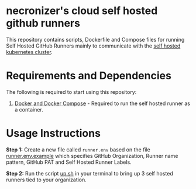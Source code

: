 # necronizer's cloud self hosted github runners

This repository contains scripts, Dockerfile and Compose files for running Self Hosted GitHub Runners mainly to communicate with the [self hosted kubernetes cluster](https://github.com/necro-cloud/kubernetes).

# Requirements and Dependencies

The following is required to start using this repository:
1. [Docker and Docker Compose](https://www.docker.com/) - Required to run the self hosted runner as a container.

# Usage Instructions

**Step 1:** Create a new file called `runner.env` based on the file [runner.env.example](./runner.env.example) which specifies GitHub Organization, Runner name pattern, GitHub PAT and Self Hosted Runner Labels.

**Step 2:** Run the script [up.sh](./up.sh) in your terminal to bring up 3 self hosted runners tied to your organization.
